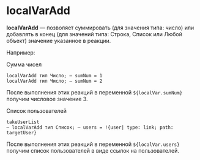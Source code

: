 # localVarAdd

**localVarAdd** — позволяет суммировать (для значения типа: число) или добавлять в конец (для значений типа: Строка, Список или Любой объект) значение указанное в реакции.



Например:

Сумма чисел
```plain
localVarAdd тип Число; — sumNum = 1
localVarAdd тип Число; — sumNum = 2
```
После выполнения этих реакций в переменной ``` ${localVar.sumNum} ``` получим числовое значение 3.



Список пользователей
```plain
takeUserList
— localVarAdd тип Список; — users = !{user| type: link; path: targetUser}
```
После выполнения этих реакций в переменной ```${localVar.users}``` получим список пользователей в виде ссылок на пользователей.





